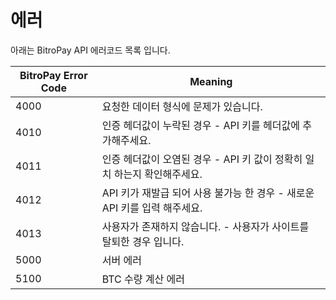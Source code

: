 # 에러
아래는 BitroPay API 에러코드 목록 입니다.

BitroPay Error Code | Meaning
------------------- | -------
4000 | 요청한 데이터 형식에 문제가 있습니다.
4010 | 인증 헤더값이 누락된 경우 - API 키를 헤더값에 추가해주세요.
4011 | 인증 헤더값이 오염된 경우 - API 키 값이 정확히 일치 하는지 확인해주세요.
4012 | API 키가 재발급 되어 사용 불가능 한 경우 - 새로운 API 키를 입력 해주세요.
4013 | 사용자가 존재하지 않습니다. - 사용자가 사이트를 탈퇴한 경우 입니다.
5000 | 서버 에러
5100 | BTC 수량 계산 에러
